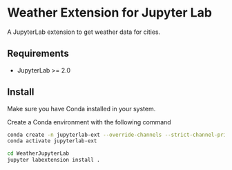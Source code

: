 # Weather Extension for Jupyter Lab

A JupyterLab extension to get weather data for cities.

## Requirements

* JupyterLab >= 2.0

## Install

Make sure you have Conda installed in your system.

Create a Conda environment with the following command

```bash
conda create -n jupyterlab-ext --override-channels --strict-channel-priority -c conda-forge -c jupyterlab cookiecutter nodejs
conda activate jupyterlab-ext
```

```bash
cd WeatherJupyterLab
jupyter labextension install .
```